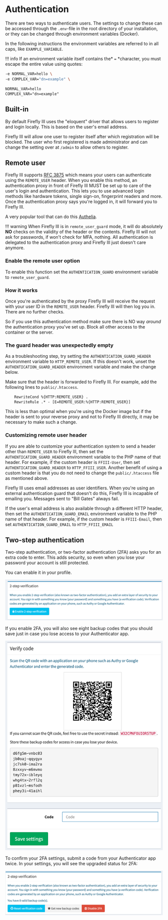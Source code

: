 # Authentication

There are two ways to authenticate users. The settings to change these can be accessed through the `.env`-file in the root directory of your installation, or they can be changed through environment variables (Docker).

In the following instructions the environment variables are referred to in all caps, like `EXAMPLE_VARIABLE`.

!!! info 
    If an environment variable itself contains the* `=` *character, you must escape the entire value using quotes:

```bash
-e NORMAL_VAR=hello \
-e COMPLEX_VAR="dn=example" \
```

```   
NORMAL_VAR=hello
COMPLEX_VAR="dn=example"
```

## Built-in

By default Firefly III uses the "eloquent" driver that allows users to register and login locally. This is based on the user's email address.

Firefly III will allow one user to register itself after which registration will be blocked. The user who first registered is made administrator and can change the setting over at `/admin` to allow others to register.

## Remote user

Firefly III supports [RFC 3875](https://tools.ietf.org/html/rfc3875#section-4.1.10) which means your users can authenticate using the `REMOTE_USER` header. When you enable this method, an authentication proxy in front of Firefly III MUST be set up to care of the user's login and authentication. This lets you to use advanced login methods like hardware tokens, single sign-on, fingerprint readers and more. Once the authentication proxy says you're logged in, it will forward you to Firefly III.

A very popular tool that can do this [Authelia](https://www.authelia.com/docs/).

!!! warning
    When Firefly III is in `remote_user_guard` mode, it will do absolutely **NO** checks on the validity of the header or the contents. Firefly III will not ask for passwords, if won't check for MFA, nothing. All authentication is delegated to the authentication proxy and Firefly III just doesn't care anymore.

### Enable the remote user option

To enable this function set the `AUTHENTICATION_GUARD` environment variable to `remote_user_guard`.

### How it works

Once you're authenticated by the proxy Firefly III will receive the request with your user ID in the `REMOTE_USER` header. Firefly III will then log you in. There are no further checks.

So if you use this authentication method make sure there is NO way *around* the authentication proxy you've set up. Block all other access to the container or the server.

### The guard header was unexpectedly empty

As a troubleshooting step, try setting the `AUTHENTICATION_GUARD_HEADER` environment variable to `HTTP_REMOTE_USER`.  If this doesn't work, unset the `AUTHENTICATION_GUARD_HEADER` environment variable and make the change below.

Make sure that the header is forwarded to Firefly III. For example, add the following lines to `public/.htaccess`.

```
    RewriteCond %{HTTP:REMOTE_USER} .
    RewriteRule .* - [E=REMOTE_USER:%{HTTP:REMOTE_USER}]
```

This is less than optimal when you're using the Docker image but if the header is sent to your reverse proxy and not to Firefly III directly, it may be necessary to make such a change.

### Customizing remote user header

If you are able to customize your authentication system to send a header other than `REMOTE_USER` to Firefly III, then set the `AUTHENTICATION_GUARD_HEADER` environment variable to the PHP name of that header.  For example, if the custom header is `FFIII-User`, then set `AUTHENTICATION_GUARD_HEADER` to `HTTP_FFIII_USER`.  Another benefit of using a custom header is that you do not need to change the `public/.htaccess` file as mentioned above.

Firefly III uses email addresses as user identifiers. When you're using an external authentication guard that doesn't do this, Firefly III is incapable of emailing you. Messages sent to "Bill Gates" always fail.

If the user's email address is also available through a different HTTP header, then set the `AUTHENTICATION_GUARD_EMAIL` environment variable to the PHP name of that header.  For example, if the custom header is `FFIII-Email`, then set `AUTHENTICATION_GUARD_EMAIL` to `HTTP_FFIII_EMAIL`

## Two-step authentication

Two-step authentication, or two-factor authentication (2FA) asks you for an extra code to enter. This adds security, so even when you lose your password your account is still protected.

You can enable it in your profile.

![The button is shown in your list of accounts.](images/2fa-enable.png)

If you enable 2FA, you will also see eight backup codes that you should save just in case you lose access to your Authenticator app.

![The button is shown in your list of accounts.](images/2fa-codes.png)
   
To confirm your 2FA settings, submit a code from your Authenticator app twice. In your settings, you will see the upgraded status for 2FA:

![Options for 2FA.](images/2fa-reset.png)
